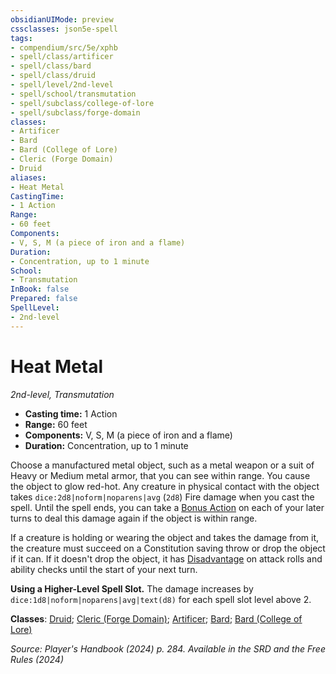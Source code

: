 ```yaml
---
obsidianUIMode: preview
cssclasses: json5e-spell
tags:
- compendium/src/5e/xphb
- spell/class/artificer
- spell/class/bard
- spell/class/druid
- spell/level/2nd-level
- spell/school/transmutation
- spell/subclass/college-of-lore
- spell/subclass/forge-domain
classes:
- Artificer
- Bard
- Bard (College of Lore)
- Cleric (Forge Domain)
- Druid
aliases:
- Heat Metal
CastingTime: 
- 1 Action
Range:
- 60 feet
Components:
- V, S, M (a piece of iron and a flame)
Duration:
- Concentration, up to 1 minute
School:
- Transmutation
InBook: false
Prepared: false
SpellLevel:
- 2nd-level
---
```

# Heat Metal
*2nd-level, Transmutation*  


- **Casting time:** 1 Action
- **Range:** 60 feet
- **Components:** V, S, M (a piece of iron and a flame)
- **Duration:** Concentration, up to 1 minute

Choose a manufactured metal object, such as a metal weapon or a suit of Heavy or Medium metal armor, that you can see within range. You cause the object to glow red-hot. Any creature in physical contact with the object takes `dice:2d8|noform|noparens|avg` (`2d8`) Fire damage when you cast the spell. Until the spell ends, you can take a [Bonus Action](/3-Mechanics/CLI/variant-rules/bonus-action-xphb.md) on each of your later turns to deal this damage again if the object is within range.

If a creature is holding or wearing the object and takes the damage from it, the creature must succeed on a Constitution saving throw or drop the object if it can. If it doesn't drop the object, it has [Disadvantage](/3-Mechanics/CLI/variant-rules/disadvantage-xphb.md) on attack rolls and ability checks until the start of your next turn.

**Using a Higher-Level Spell Slot.** The damage increases by `dice:1d8|noform|noparens|avg|text(d8)` for each spell slot level above 2.

**Classes**: [Druid](/3-Mechanics/CLI/lists/list-spells-classes-druid.md); [Cleric (Forge Domain)](/3-Mechanics/CLI/lists/list-spells-classes-forge-domain-xge.md "subclass=XGE;class=XPHB"); [Artificer](/3-Mechanics/CLI/lists/list-spells-classes-artificer.md); [Bard](/3-Mechanics/CLI/lists/list-spells-classes-bard.md); [Bard (College of Lore)](/3-Mechanics/CLI/lists/list-spells-classes-college-of-lore-xphb.md "subclass=XPHB;class=XPHB")

*Source: Player's Handbook (2024) p. 284. Available in the <span title='Systems Reference Document (5.2)'>SRD</span> and the Free Rules (2024)*